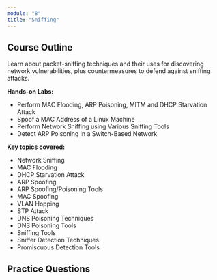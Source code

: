 ```yaml
---
module: "8"
title: "Sniffing"
---
```


## Course Outline

Learn about packet-sniffing techniques and their uses for discovering network vulnerabilities, plus countermeasures to defend against sniffing attacks.

**Hands-on Labs:**

- Perform MAC Flooding, ARP Poisoning, MITM and DHCP Starvation Attack
- Spoof a MAC Address of a Linux Machine
- Perform Network Sniffing using Various Sniffing Tools
- Detect ARP Poisoning in a Switch-Based Network

**Key topics covered:**

- Network Sniffing
- MAC Flooding
- DHCP Starvation Attack
- ARP Spoofing
- ARP Spoofing/Poisoning Tools
- MAC Spoofing
- VLAN Hopping
- STP Attack
- DNS Poisoning Techniques
- DNS Poisoning Tools
- Sniffing Tools
- Sniffer Detection Techniques
- Promiscuous Detection Tools

## Practice Questions
